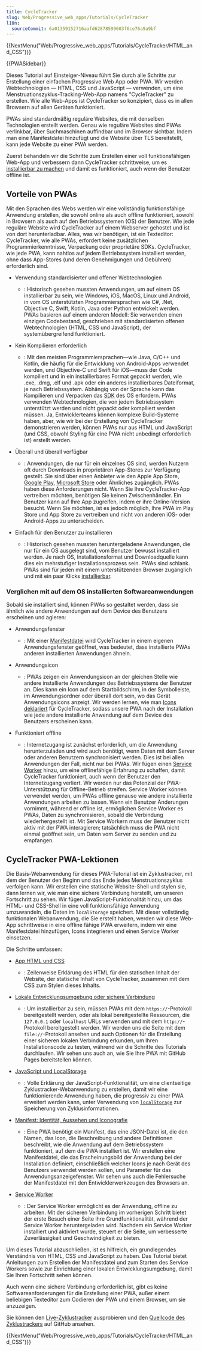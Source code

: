 ```yaml
---
title: CycleTracker
slug: Web/Progressive_web_apps/Tutorials/CycleTracker
l10n:
  sourceCommit: 6a01359152716aafd62878599603f6ce76a9a9bf
---
```


{{NextMenu("Web/Progressive_web_apps/Tutorials/CycleTracker/HTML_and_CSS")}}

{{PWASidebar}}

Dieses Tutorial auf Einsteiger-Niveau führt Sie durch alle Schritte zur Erstellung einer einfachen Progressive Web App oder PWA. Wir werden Webtechnologien — HTML, CSS und JavaScript — verwenden, um eine Menstruationszyklus-Tracking-Web-App namens "CycleTracker" zu erstellen. Wie alle Web-Apps ist CycleTracker so konzipiert, dass es in allen Browsern auf allen Geräten funktioniert.

PWAs sind standardmäßig reguläre Websites, die mit denselben Technologien erstellt werden. Genau wie reguläre Websites sind PWAs verlinkbar, über Suchmaschinen auffindbar und im Browser sichtbar. Indem man eine Manifestdatei hinzufügt und die Website über TLS bereitstellt, kann jede Website zu einer PWA werden.

Zuerst behandeln wir die Schritte zum Erstellen einer voll funktionsfähigen Web-App und verbessern dann CycleTracker schrittweise, um es [installierbar zu machen](/de/docs/Web/Progressive_web_apps/Guides/Making_PWAs_installable) und damit es funktioniert, auch wenn der Benutzer offline ist.

## Vorteile von PWAs

Mit den Sprachen des Webs werden wir eine vollständig funktionsfähige Anwendung erstellen, die sowohl online als auch offline funktioniert, sowohl in Browsern als auch auf den Betriebssystemen (OS) der Benutzer. Wie jede reguläre Website wird CycleTracker auf einem Webserver gehostet und ist von dort herunterladbar. Alles, was wir benötigen, ist ein Texteditor: CycleTracker, wie alle PWAs, erfordert keine zusätzlichen Programmierkenntnisse, Verpackung oder proprietäre SDKs. CycleTracker, wie jede PWA, kann nahtlos auf jedem Betriebssystem installiert werden, ohne dass App-Stores (und deren Genehmigungen und Gebühren) erforderlich sind.

- Verwendung standardisierter und offener Webtechnologien

  - : Historisch gesehen mussten Anwendungen, um auf einem OS installierbar zu sein, wie Windows, iOS, MacOS, Linux und Android, in vom OS unterstützten Programmiersprachen wie C#, .Net, Objective C, Swift, Kotlin, Java oder Python entwickelt werden. PWAs basieren auf einem anderen Modell: Sie verwenden einen einzigen Codebestand, geschrieben mit standardisierten offenen Webtechnologien (HTML, CSS und JavaScript), der systemübergreifend funktioniert.

- Kein Kompilieren erforderlich

  - : Mit den meisten Programmiersprachen—wie Java, C/C++ und Kotlin, die häufig für die Entwicklung von Android-Apps verwendet werden, und Objective-C und Swift für iOS—muss der Code kompiliert und in ein installierbares Format gepackt werden, wie .exe, .dmg, .elf und .apk oder ein anderes installierbares Dateiformat, je nach Betriebssystem. Abhängig von der Sprache kann das Kompilieren und Verpacken das [SDK](/de/docs/Glossary/SDK) des OS erfordern. PWAs verwenden Webtechnologien, die von jedem Betriebssystem unterstützt werden und nicht gepackt oder kompiliert werden müssen. Ja, Entwicklerteams können komplexe Build-Systeme haben, aber, wie wir bei der Erstellung von CycleTracker demonstrieren werden, können PWAs nur aus HTML und JavaScript (und CSS, obwohl Styling für eine PWA nicht unbedingt erforderlich ist) erstellt werden.

- Überall und überall verfügbar

  - : Anwendungen, die nur für ein einzelnes OS sind, werden Nutzern oft durch Downloads in proprietären App-Stores zur Verfügung gestellt. Sie sind über einen Anbieter wie den Apple App Store, [Google Play](https://play.google.com/store/apps), [Microsoft Store](https://apps.microsoft.com/) oder Ähnliches zugänglich. PWAs haben diese Anforderungen nicht. Wenn Sie Ihre CycleTracker-App vertreiben möchten, benötigen Sie keinen Zwischenhändler. Ein Benutzer kann auf Ihre App zugreifen, indem er ihre Online-Version besucht. Wenn Sie möchten, ist es jedoch möglich, Ihre PWA im Play Store und App Store zu vertreiben und nicht von anderen iOS- oder Android-Apps zu unterscheiden.

- Einfach für den Benutzer zu installieren

  - : Historisch gesehen mussten heruntergeladene Anwendungen, die nur für ein OS ausgelegt sind, vom Benutzer bewusst installiert werden. Je nach OS, Installationsformat und Downloadquelle kann dies ein mehrstufiger Installationsprozess sein. PWAs sind schlank. PWAs sind für jeden mit einem unterstützenden Browser zugänglich und mit ein paar Klicks [installierbar](/de/docs/Web/Progressive_web_apps/Guides/Installing).

### Verglichen mit auf dem OS installierten Softwareanwendungen

Sobald sie installiert sind, können PWAs so gestaltet werden, dass sie ähnlich wie andere Anwendungen auf dem Device des Benutzers erscheinen und agieren:

- Anwendungsfenster

  - : Mit einer [Manifestdatei](/de/docs/Web/Progressive_web_apps/Tutorials/CycleTracker/Manifest_file#app_presentation) wird CycleTracker in einem eigenen Anwendungsfenster geöffnet, was bedeutet, dass installierte PWAs anderen installierten Anwendungen ähneln.

- Anwendungsicon

  - : PWAs zeigen ein Anwendungsicon an der gleichen Stelle wie andere installierte Anwendungen des Betriebssystems der Benutzer an. Dies kann ein Icon auf dem Startbildschirm, in der Symbolleiste, im Anwendungsordner oder überall dort sein, wo das Gerät Anwendungsicons anzeigt. Wir werden lernen, wie man [Icons deklariert](/de/docs/Web/Progressive_web_apps/Tutorials/CycleTracker/Manifest_file#app_iconography) für CycleTracker, sodass unsere PWA nach der Installation wie jede andere installierte Anwendung auf dem Device des Benutzers erscheinen kann.

- Funktioniert offline

  - : Internetzugang ist zunächst erforderlich, um die Anwendung herunterzuladen und wird auch benötigt, wenn Daten mit dem Server oder anderen Benutzern synchronisiert werden. Dies ist bei allen Anwendungen der Fall, nicht nur bei PWAs. Wir fügen einen [Service Worker](/de/docs/Web/Progressive_web_apps/Tutorials/CycleTracker/Service_workers) hinzu, um eine offlinefähige Erfahrung zu schaffen, damit CycleTracker funktioniert, auch wenn der Benutzer den Internetzugang verliert. Wir werden nur das Potenzial der PWA-Unterstützung für Offline-Betrieb streifen. Service Worker können verwendet werden, um PWAs offline genauso wie andere installierte Anwendungen arbeiten zu lassen. Wenn ein Benutzer Änderungen vornimmt, während er offline ist, ermöglichen Service Worker es PWAs, Daten zu synchronisieren, sobald die Verbindung wiederhergestellt ist. Mit Service Workern muss der Benutzer nicht aktiv mit der PWA interagieren; tatsächlich muss die PWA nicht einmal geöffnet sein, um Daten vom Server zu senden und zu empfangen.

## CycleTracker PWA-Lektionen

Die Basis-Webanwendung für dieses PWA-Tutorial ist ein Zyklustracker, mit dem der Benutzer den Beginn und das Ende jedes Menstruationszyklus verfolgen kann. Wir erstellen eine statische Website-Shell und stylen sie, dann lernen wir, wie man eine sichere Verbindung herstellt, um unseren Fortschritt zu sehen. Wir fügen JavaScript-Funktionalität hinzu, um das HTML- und CSS-Shell in eine voll funktionsfähige Anwendung umzuwandeln, die Daten im `localStorage` speichert. Mit dieser vollständig funktionalen Webanwendung, die Sie erstellt haben, werden wir diese Web-App schrittweise in eine offline fähige PWA erweitern, indem wir eine Manifestdatei hinzufügen, Icons integrieren und einen Service Worker einsetzen.

Die Schritte umfassen:

- [App HTML und CSS](/de/docs/Web/Progressive_web_apps/Tutorials/CycleTracker/HTML_and_CSS)

  - : Zeilenweise Erklärung des HTML für den statischen Inhalt der Website, der statische Inhalt von CycleTracker, zusammen mit dem CSS zum Stylen dieses Inhalts.

- [Lokale Entwicklungsumgebung oder sichere Verbindung](/de/docs/Web/Progressive_web_apps/Tutorials/CycleTracker/Secure_connection)

  - : Um installierbar zu sein, müssen PWAs mit dem `https://`-Protokoll bereitgestellt werden, oder als lokal bereitgestellte Ressourcen, die `127.0.0.1` oder `localhost` URLs verwenden und mit dem `http://`-Protokoll bereitgestellt werden. Wir werden uns die Seite mit dem `file://`-Protokoll ansehen und auch Optionen für die Erstellung einer sicheren lokalen Verbindung erkunden, um Ihren Installationscode zu testen, während wir die Schritte des Tutorials durchlaufen. Wir sehen uns auch an, wie Sie Ihre PWA mit GitHub Pages bereitstellen können.

- [JavaScript und LocalStorage](/de/docs/Web/Progressive_web_apps/Tutorials/CycleTracker/JavaScript_functionality)

  - : Volle Erklärung der JavaScript-Funktionalität, um eine clientseitige Zyklustracker-Webanwendung zu erstellen, damit wir eine funktionierende Anwendung haben, die progressiv zu einer PWA erweitert werden kann, unter Verwendung von [`localStorage`](/de/docs/Web/API/Window/localStorage) zur Speicherung von Zyklusinformationen.

- [Manifest: Identität, Aussehen und Iconografie](/de/docs/Web/Progressive_web_apps/Tutorials/CycleTracker/Manifest_file)

  - : Eine PWA benötigt ein Manifest, das eine JSON-Datei ist, die den Namen, das Icon, die Beschreibung und andere Definitionen beschreibt, wie die Anwendung auf dem Betriebssystem funktioniert, auf dem die PWA installiert ist. Wir erstellen eine Manifestdatei, die das Erscheinungsbild der Anwendung bei der Installation definiert, einschließlich welcher Icons je nach Gerät des Benutzers verwendet werden sollen, und Parameter für das Anwendungsanzeigefenster. Wir sehen uns auch die Fehlersuche der Manifestdatei mit den Entwicklerwerkzeugen des Browsers an.

- [Service Worker](/de/docs/Web/Progressive_web_apps/Tutorials/CycleTracker/Service_workers)

  - : Der Service Worker ermöglicht es der Anwendung, offline zu arbeiten. Mit der sicheren Verbindung im vorherigen Schritt bietet der erste Besuch einer Seite ihre Grundfunktionalität, während der Service Worker heruntergeladen wird. Nachdem ein Service Worker installiert und aktiviert wurde, steuert er die Seite, um verbesserte Zuverlässigkeit und Geschwindigkeit zu bieten.

<!--

- [Offline-Erfahrung](/de/docs/Web/Progressive_web_apps/Tutorials/CycleTracker/offline)

  - : Mit JavaScript werden wir feststellen, ob der Benutzer online oder offline ist. Wenn offline, wird ihnen eine Offline-Erfahrung gezeigt, die den Benutzer darauf hinweist, dass er offline ist. Bei Online-Erfahrung ähnelt das Erlebnis der Website, jedoch wird die Installationsschaltfläche nicht sichtbar sein.

- [Sitzungsspeicherung](/de/docs/Web/Progressive_web_apps/Tutorials/CycleTracker/Storage)
  - : Wir werden einen Blick auf Service Worker und Sitzungsspeicherung werfen und JavaScript verwenden, um die PWA zu verbessern.
-->

Um dieses Tutorial abzuschließen, ist es hilfreich, ein grundlegendes Verständnis von HTML, CSS und JavaScript zu haben. Das Tutorial bietet Anleitungen zum Erstellen der Manifestdatei und zum Starten des Service Workers sowie zur Einrichtung einer lokalen Entwicklungsumgebung, damit Sie Ihren Fortschritt sehen können.

Auch wenn eine sichere Verbindung erforderlich ist, gibt es keine Softwareanforderungen für die Erstellung einer PWA, außer einem beliebigen Texteditor zum Codieren der PWA und einem Browser, um sie anzuzeigen.

Sie können den [Live-Zyklustracker](https://mdn.github.io/pwa-examples/cycletracker/) ausprobieren und den [Quellcode des Zyklustrackers](https://github.com/mdn/pwa-examples/tree/main/cycletracker) auf GitHub ansehen.

{{NextMenu("Web/Progressive_web_apps/Tutorials/CycleTracker/HTML_and_CSS")}}

